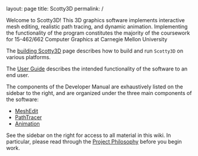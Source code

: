 layout: page
title: Scotty3D
permalink: /

Welcome to Scotty3D! This 3D graphics software implements interactive mesh
editing, realistic path tracing, and dynamic animation. Implementing the
functionality of the program constitutes the majority of the coursework for
15-462/662 Computer Graphics at Carnegie Mellon University

The [building Scotty3D](building.md) page describes how to build and run `Scotty3D` on various platforms.

The [User Guide](guide/guide.md) describes the intended functionality of the software to an end user.

The components of the Developer Manual are exhaustively listed on the sidebar to the right, and are organized under the three main components of the software:

- [MeshEdit](meshedit/overview.md)
- [PathTracer](pathtracer/overview.md)
- [Animation](animation/overview.md)

See the sidebar on the right for access to all material in this wiki. In particular,
please read through the [Project Philosophy](philosophy.md) before you begin work.
